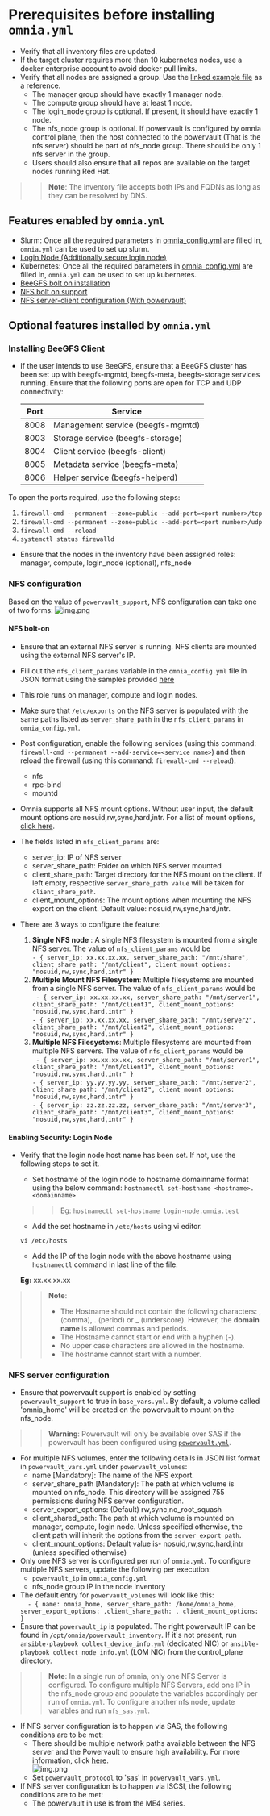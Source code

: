 # Prerequisites before installing `omnia.yml`

* Verify that all inventory files are updated.
* If the target cluster requires more than 10 kubernetes nodes, use a docker enterprise account to avoid docker pull limits.
* Verify that all nodes are assigned a group. Use the [linked example file](../../examples/host_inventory_file.ini) as a reference.
  * The manager group should have exactly 1 manager node.
  * The compute group should have at least 1 node.
  * The login_node group is optional. If present, it should have exactly 1 node.
  * The nfs_node group is optional. If powervault is configured by omnia control plane, then the host connected to the powervault (That is the nfs server) should be part of nfs_node group. There should be only 1 nfs server in the group.
  * Users should also ensure that all repos are available on the target nodes running Red Hat.
>> **Note**: The inventory file accepts both IPs and FQDNs as long as they can be resolved by DNS.

## Features enabled by `omnia.yml`
* Slurm: Once all the required parameters in [omnia_config.yml](../Input_Parameter_Guide/omnia_config.md) are filled in, `omnia.yml` can be used to set up slurm.
* [Login Node (Additionally secure login node)](#enabling-security-login-node)
* Kubernetes: Once all the required parameters in [omnia_config.yml](../Input_Parameter_Guide/omnia_config.md) are filled in, `omnia.yml` can be used to set up kubernetes.
* [BeeGFS bolt on installation](#installing-beegfs-client)
* [NFS bolt on support](#nfs-bolt-on)
* [NFS server-client configuration (With powervault)](#nfs-server-configuration)


## Optional features installed by `omnia.yml`

### Installing BeeGFS Client
* If the user intends to use BeeGFS, ensure that a BeeGFS cluster has been set up with beegfs-mgmtd, beegfs-meta, beegfs-storage services running.
  Ensure that the following ports are open for TCP and UDP connectivity:

  | Port | Service                           |
  |------|-----------------------------------|
  | 8008 | Management service (beegfs-mgmtd) |
  | 8003 | Storage service (beegfs-storage)  |
  | 8004 | Client service (beegfs-client)    |
  | 8005 | Metadata service (beegfs-meta)    |
  | 8006 | Helper service (beegfs-helperd)   |

To open the ports required, use the following steps:
1. `firewall-cmd --permanent --zone=public --add-port=<port number>/tcp`
2. `firewall-cmd --permanent --zone=public --add-port=<port number>/udp`
3. `firewall-cmd --reload`
4. `systemctl status firewalld`

* Ensure that the nodes in the inventory have been assigned roles: manager, compute, login_node (optional), nfs_node

### NFS configuration
Based on the value of `powervault_support`, NFS configuration can take one of two forms:
![img.png](../images/nfs_flowchart.png)

#### NFS bolt-on
* Ensure that an external NFS server is running. NFS clients are mounted using the external NFS server's IP.
* Fill out the `nfs_client_params` variable in the `omnia_config.yml` file in JSON format using the samples provided [here](../Input_Parameter_Guide/omnia_config.md)
* This role runs on manager, compute and login nodes.
* Make sure that `/etc/exports` on the NFS server is populated with the same paths listed as `server_share_path` in the `nfs_client_params` in `omnia_config.yml`.
* Post configuration, enable the following services (using this command: `firewall-cmd --permanent --add-service=<service name>`) and then reload the firewall (using this command: `firewall-cmd --reload`).
  - nfs
  - rpc-bind
  - mountd
* Omnia supports all NFS mount options. Without user input, the default mount options are nosuid,rw,sync,hard,intr. For a list of mount options, [click here](https://linux.die.net/man/5/nfs).
* The fields listed in `nfs_client_params` are:
  - server_ip: IP of NFS server
  - server_share_path: Folder on which NFS server mounted
  - client_share_path: Target directory for the NFS mount on the client. If left empty, respective `server_share_path value` will be taken for `client_share_path`.
  - client_mount_options: The mount options when mounting the NFS export on the client. Default value: nosuid,rw,sync,hard,intr.

* There are 3 ways to configure the feature:
  1. **Single NFS node** : A single NFS filesystem is mounted from a single NFS server. The value of `nfs_client_params` would be <br> `- { server_ip: xx.xx.xx.xx, server_share_path: "/mnt/share", client_share_path: "/mnt/client", client_mount_options: "nosuid,rw,sync,hard,intr" }`
  2. **Multiple Mount NFS Filesystem**: Multiple filesystems are mounted from a single NFS server. The value of `nfs_client_params` would be <br>` - { server_ip: xx.xx.xx.xx, server_share_path: "/mnt/server1", client_share_path: "/mnt/client1", client_mount_options: "nosuid,rw,sync,hard,intr" }` <br> `- { server_ip: xx.xx.xx.xx, server_share_path: "/mnt/server2", client_share_path: "/mnt/client2", client_mount_options: "nosuid,rw,sync,hard,intr" }`
  3. **Multiple NFS Filesystems**: Multiple filesystems are mounted from multiple NFS servers. The value of `nfs_client_params` would be <br> ` - { server_ip: xx.xx.xx.xx, server_share_path: "/mnt/server1", client_share_path: "/mnt/client1", client_mount_options: "nosuid,rw,sync,hard,intr" }` <br> `- { server_ip: yy.yy.yy.yy, server_share_path: "/mnt/server2", client_share_path: "/mnt/client2", client_mount_options: "nosuid,rw,sync,hard,intr" }` <br> `- { server_ip: zz.zz.zz.zz, server_share_path: "/mnt/server3", client_share_path: "/mnt/client3", client_mount_options: "nosuid,rw,sync,hard,intr" } `


#### Enabling Security: Login Node

* Verify that the login node host name has been set. If not, use the following steps to set it.
    * Set hostname of the login node to hostname.domainname format using the below command:
      `hostnamectl set-hostname <hostname>.<domainname>`
  >>Eg: `hostnamectl set-hostname login-node.omnia.test`
    * Add the set hostname in `/etc/hosts` using vi editor.

  `vi /etc/hosts`

    * Add the IP of the login node with the above hostname using `hostnamectl` command in last line of the file.

  __Eg:__  xx.xx.xx.xx <hostname>

>> **Note**:
>>	* The Hostname should not contain the following characters: , (comma), \. (period) or _ (underscore). However, the **domain name** is allowed commas and periods.
>>	* The Hostname cannot start or end with a hyphen (-).
>>	* No upper case characters are allowed in the hostname.
>>	* The hostname cannot start with a number.



### NFS server configuration
* Ensure that powervault support is enabled by setting `powervault_support` to true in `base_vars.yml`. By default, a volume called 'omnia_home' will be created on the powervault to mount on the nfs_node.
>> **Warning**: Powervault will only be available over SAS if the powervault has been configured using [`powervault.yml`](../Device_Configuration/PowerVault.md).
* For multiple NFS volumes, enter the following details in JSON list format in `powervault_vars.yml` under `powervault_volumes`:
    - name [Mandatory]: The name of the NFS export.
    - server_share_path [Mandatory]: The path at which volume is mounted on nfs_node. This directory will be assigned 755 permissions during NFS server configuration.
    - server_export_options: (Default) rw,sync,no_root_squash
    - client_shared_path: The path at which volume is mounted on manager, compute, login node. Unless specified otherwise, the client path will inherit the options from the `server_export_path`.
    - client_mount_options: Default value is- nosuid,rw,sync,hard,intr (unless specified otherwise)
* Only one NFS server is configured per run of `omnia.yml`. To configure multiple NFS servers, update the following per execution:
  * `powervault_ip` in `omnia_config.yml`
  * nfs_node group IP in the node inventory
* The default entry for `powervault_volumes` will look like this: <br> `  - { name: omnia_home, server_share_path: /home/omnia_home, server_export_options: ,client_share_path: , client_mount_options: }` <br>
* Ensure that `powervault_ip` is populated. The right powervault IP can be found in `/opt/omnia/powervault_inventory`. If it's not present, run `ansible-playbook collect_device_info.yml` (dedicated NIC) or `ansible-playbook collect_node_info.yml` (LOM NIC) from the control_plane directory.
>> **Note**: In a single run of omnia, only one NFS Server is configured. To configure multiple NFS Servers, add one IP in the nfs_node group and populate the variables accordingly per run of `omnia.yml`. To configure another nfs node, update variables and run `nfs_sas.yml`.
* If NFS server configuration is to happen via SAS, the following conditions are to be met:
  * There should be multiple network paths available between the NFS server and the Powervault to ensure high availability. For more information, click [here](https://access.redhat.com/documentation/en-us/red_hat_enterprise_linux/8/html/configuring_device_mapper_multipath/overview-of-device-mapper-multipathing_configuring-device-mapper-multipath). <br>
  ![img.png](../images/MultipathingOverSAS.png)
  * Set `powervault_protocol` to 'sas' in `powervault_vars.yml`.
* If NFS server configuration is to happen via ISCSI, the following conditions are to be met:
  * The powervault in use is from the ME4 series.

  


